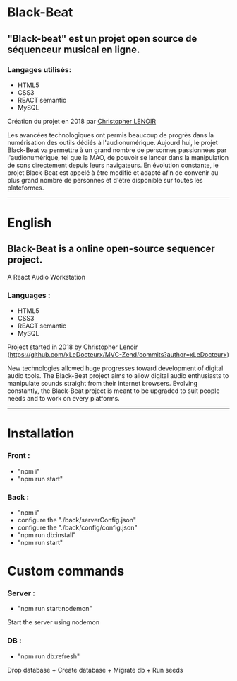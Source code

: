# Black-Beat

## "Black-beat" est un projet open source de séquenceur musical en ligne.

### Langages utilisés:
* HTML5
* CSS3
* REACT semantic
* MySQL

Création du projet en 2018 par [Christopher LENOIR](https://github.com/xLeDocteurx/MVC-Zend/commits?author=xLeDocteurx)

Les avancées technologiques ont permis beaucoup de progrès dans la numérisation des outils dédiés à l'audionumérique.
Aujourd'hui, le projet Black-Beat va permettre à un grand nombre de personnes passionnées par l'audionumérique, tel que la MAO, de pouvoir se lancer dans la manipulation de sons directement depuis leurs navigateurs.
En évolution constante, le projet Black-Beat est appelé à être modifié et adapté afin de convenir au plus grand nombre de personnes et d'être disponible sur toutes les plateformes.


************
# English

## Black-Beat is a online open-source sequencer project.
A React Audio Workstation

### Languages :
* HTML5
* CSS3
* REACT semantic
* MySQL

Project started in 2018 by Christopher Lenoir (https://github.com/xLeDocteurx/MVC-Zend/commits?author=xLeDocteurx)

New technologies allowed huge progresses toward development of digital audio tools.
The Black-Beat project aims to allow digital audio enthusiasts to manipulate sounds straight from their internet browsers.
Evolving constantly, the Black-Beat project is meant to be upgraded to suit people needs and to work on every platforms.

************
# Installation

### Front :
* "npm i"
* "npm run start"

### Back :
* "npm i"
* configure the "./back/serverConfig.json"
* configure the "./back/config/config.json"
* "npm run db:install"
* "npm run start"

# Custom commands

### Server :
* "npm run start:nodemon"

Start the server using nodemon

### DB :
* "npm run db:refresh"

Drop database + Create database + Migrate db + Run seeds